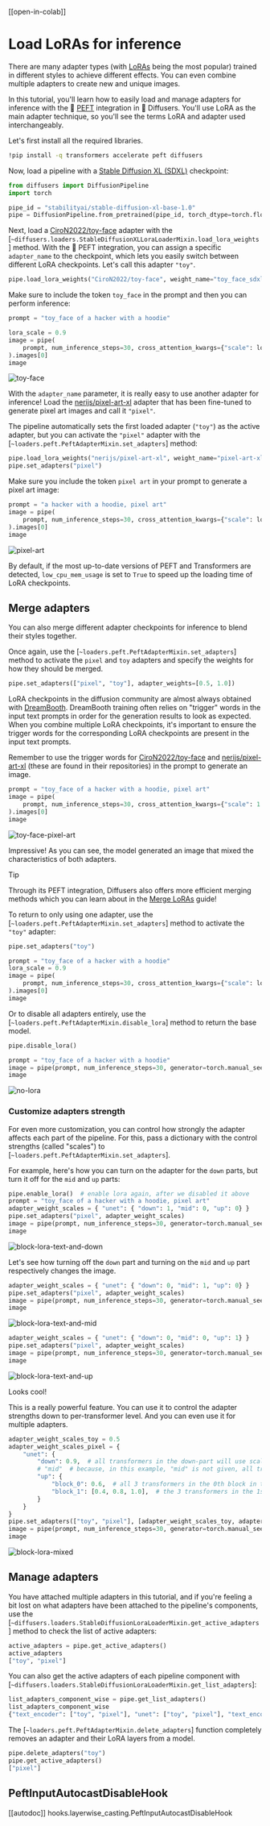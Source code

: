 <!--Copyright 2025 The HuggingFace Team. All rights reserved.

Licensed under the Apache License, Version 2.0 (the "License"); you may not use this file except in compliance with
the License. You may obtain a copy of the License at

http://www.apache.org/licenses/LICENSE-2.0

Unless required by applicable law or agreed to in writing, software distributed under the License is distributed on
an "AS IS" BASIS, WITHOUT WARRANTIES OR CONDITIONS OF ANY KIND, either express or implied. See the License for the
specific language governing permissions and limitations under the License.
-->

[[open-in-colab]]

# Load LoRAs for inference

There are many adapter types (with [LoRAs](https://huggingface.co/docs/peft/conceptual_guides/adapter#low-rank-adaptation-lora) being the most popular) trained in different styles to achieve different effects. You can even combine multiple adapters to create new and unique images.

In this tutorial, you'll learn how to easily load and manage adapters for inference with the 🤗 [PEFT](https://huggingface.co/docs/peft/index) integration in 🤗 Diffusers. You'll use LoRA as the main adapter technique, so you'll see the terms LoRA and adapter used interchangeably.

Let's first install all the required libraries.

```bash
!pip install -q transformers accelerate peft diffusers
```

Now, load a pipeline with a [Stable Diffusion XL (SDXL)](../api/pipelines/stable_diffusion/stable_diffusion_xl) checkpoint:

```python
from diffusers import DiffusionPipeline
import torch

pipe_id = "stabilityai/stable-diffusion-xl-base-1.0"
pipe = DiffusionPipeline.from_pretrained(pipe_id, torch_dtype=torch.float16).to("cuda")
```

Next, load a [CiroN2022/toy-face](https://huggingface.co/CiroN2022/toy-face) adapter with the [`~diffusers.loaders.StableDiffusionXLLoraLoaderMixin.load_lora_weights`] method. With the 🤗 PEFT integration, you can assign a specific `adapter_name` to the checkpoint, which lets you easily switch between different LoRA checkpoints. Let's call this adapter `"toy"`.

```python
pipe.load_lora_weights("CiroN2022/toy-face", weight_name="toy_face_sdxl.safetensors", adapter_name="toy")
```

Make sure to include the token `toy_face` in the prompt and then you can perform inference:

```python
prompt = "toy_face of a hacker with a hoodie"

lora_scale = 0.9
image = pipe(
    prompt, num_inference_steps=30, cross_attention_kwargs={"scale": lora_scale}, generator=torch.manual_seed(0)
).images[0]
image
```

![toy-face](https://huggingface.co/datasets/huggingface/documentation-images/resolve/main/diffusers/peft_integration/diffusers_peft_lora_inference_8_1.png)

With the `adapter_name` parameter, it is really easy to use another adapter for inference! Load the [nerijs/pixel-art-xl](https://huggingface.co/nerijs/pixel-art-xl) adapter that has been fine-tuned to generate pixel art images and call it `"pixel"`.

The pipeline automatically sets the first loaded adapter (`"toy"`) as the active adapter, but you can activate the `"pixel"` adapter with the [`~loaders.peft.PeftAdapterMixin.set_adapters`] method:

```python
pipe.load_lora_weights("nerijs/pixel-art-xl", weight_name="pixel-art-xl.safetensors", adapter_name="pixel")
pipe.set_adapters("pixel")
```

Make sure you include the token `pixel art` in your prompt to generate a pixel art image:

```python
prompt = "a hacker with a hoodie, pixel art"
image = pipe(
    prompt, num_inference_steps=30, cross_attention_kwargs={"scale": lora_scale}, generator=torch.manual_seed(0)
).images[0]
image
```

![pixel-art](https://huggingface.co/datasets/huggingface/documentation-images/resolve/main/diffusers/peft_integration/diffusers_peft_lora_inference_12_1.png)

<Tip>

By default, if the most up-to-date versions of PEFT and Transformers are detected, `low_cpu_mem_usage` is set to `True` to speed up the loading time of LoRA checkpoints. 

</Tip>

## Merge adapters

You can also merge different adapter checkpoints for inference to blend their styles together.

Once again, use the [`~loaders.peft.PeftAdapterMixin.set_adapters`] method to activate the `pixel` and `toy` adapters and specify the weights for how they should be merged.

```python
pipe.set_adapters(["pixel", "toy"], adapter_weights=[0.5, 1.0])
```

<Tip>

LoRA checkpoints in the diffusion community are almost always obtained with [DreamBooth](https://huggingface.co/docs/diffusers/main/en/training/dreambooth). DreamBooth training often relies on "trigger" words in the input text prompts in order for the generation results to look as expected. When you combine multiple LoRA checkpoints, it's important to ensure the trigger words for the corresponding LoRA checkpoints are present in the input text prompts.

</Tip>

Remember to use the trigger words for [CiroN2022/toy-face](https://hf.co/CiroN2022/toy-face) and [nerijs/pixel-art-xl](https://hf.co/nerijs/pixel-art-xl) (these are found in their repositories) in the prompt to generate an image.

```python
prompt = "toy_face of a hacker with a hoodie, pixel art"
image = pipe(
    prompt, num_inference_steps=30, cross_attention_kwargs={"scale": 1.0}, generator=torch.manual_seed(0)
).images[0]
image
```

![toy-face-pixel-art](https://huggingface.co/datasets/huggingface/documentation-images/resolve/main/diffusers/peft_integration/diffusers_peft_lora_inference_16_1.png)

Impressive! As you can see, the model generated an image that mixed the characteristics of both adapters.

> [!TIP]
> Through its PEFT integration, Diffusers also offers more efficient merging methods which you can learn about in the [Merge LoRAs](../using-diffusers/merge_loras) guide!

To return to only using one adapter, use the [`~loaders.peft.PeftAdapterMixin.set_adapters`] method to activate the `"toy"` adapter:

```python
pipe.set_adapters("toy")

prompt = "toy_face of a hacker with a hoodie"
lora_scale = 0.9
image = pipe(
    prompt, num_inference_steps=30, cross_attention_kwargs={"scale": lora_scale}, generator=torch.manual_seed(0)
).images[0]
image
```

Or to disable all adapters entirely, use the [`~loaders.peft.PeftAdapterMixin.disable_lora`] method to return the base model.

```python
pipe.disable_lora()

prompt = "toy_face of a hacker with a hoodie"
image = pipe(prompt, num_inference_steps=30, generator=torch.manual_seed(0)).images[0]
image
```

![no-lora](https://huggingface.co/datasets/huggingface/documentation-images/resolve/main/diffusers/peft_integration/diffusers_peft_lora_inference_20_1.png)

### Customize adapters strength

For even more customization, you can control how strongly the adapter affects each part of the pipeline. For this, pass a dictionary with the control strengths (called "scales") to [`~loaders.peft.PeftAdapterMixin.set_adapters`].

For example, here's how you can turn on the adapter for the `down` parts, but turn it off for the `mid` and `up` parts:
```python
pipe.enable_lora()  # enable lora again, after we disabled it above
prompt = "toy_face of a hacker with a hoodie, pixel art"
adapter_weight_scales = { "unet": { "down": 1, "mid": 0, "up": 0} }
pipe.set_adapters("pixel", adapter_weight_scales)
image = pipe(prompt, num_inference_steps=30, generator=torch.manual_seed(0)).images[0]
image
```

![block-lora-text-and-down](https://huggingface.co/datasets/huggingface/documentation-images/resolve/main/diffusers/peft_integration/diffusers_peft_lora_inference_block_down.png)

Let's see how turning off the `down` part and turning on the `mid` and `up` part respectively changes the image.
```python
adapter_weight_scales = { "unet": { "down": 0, "mid": 1, "up": 0} }
pipe.set_adapters("pixel", adapter_weight_scales)
image = pipe(prompt, num_inference_steps=30, generator=torch.manual_seed(0)).images[0]
image
```

![block-lora-text-and-mid](https://huggingface.co/datasets/huggingface/documentation-images/resolve/main/diffusers/peft_integration/diffusers_peft_lora_inference_block_mid.png)

```python
adapter_weight_scales = { "unet": { "down": 0, "mid": 0, "up": 1} }
pipe.set_adapters("pixel", adapter_weight_scales)
image = pipe(prompt, num_inference_steps=30, generator=torch.manual_seed(0)).images[0]
image
```

![block-lora-text-and-up](https://huggingface.co/datasets/huggingface/documentation-images/resolve/main/diffusers/peft_integration/diffusers_peft_lora_inference_block_up.png)

Looks cool!

This is a really powerful feature. You can use it to control the adapter strengths down to per-transformer level. And you can even use it for multiple adapters.
```python
adapter_weight_scales_toy = 0.5
adapter_weight_scales_pixel = {
    "unet": {
        "down": 0.9,  # all transformers in the down-part will use scale 0.9
        # "mid"  # because, in this example, "mid" is not given, all transformers in the mid part will use the default scale 1.0
        "up": {
            "block_0": 0.6,  # all 3 transformers in the 0th block in the up-part will use scale 0.6
            "block_1": [0.4, 0.8, 1.0],  # the 3 transformers in the 1st block in the up-part will use scales 0.4, 0.8 and 1.0 respectively
        }
    }
}
pipe.set_adapters(["toy", "pixel"], [adapter_weight_scales_toy, adapter_weight_scales_pixel])
image = pipe(prompt, num_inference_steps=30, generator=torch.manual_seed(0)).images[0]
image
```

![block-lora-mixed](https://huggingface.co/datasets/huggingface/documentation-images/resolve/main/diffusers/peft_integration/diffusers_peft_lora_inference_block_mixed.png)

## Manage adapters

You have attached multiple adapters in this tutorial, and if you're feeling a bit lost on what adapters have been attached to the pipeline's components, use the [`~diffusers.loaders.StableDiffusionLoraLoaderMixin.get_active_adapters`] method to check the list of active adapters:

```py
active_adapters = pipe.get_active_adapters()
active_adapters
["toy", "pixel"]
```

You can also get the active adapters of each pipeline component with [`~diffusers.loaders.StableDiffusionLoraLoaderMixin.get_list_adapters`]:

```py
list_adapters_component_wise = pipe.get_list_adapters()
list_adapters_component_wise
{"text_encoder": ["toy", "pixel"], "unet": ["toy", "pixel"], "text_encoder_2": ["toy", "pixel"]}
```

The [`~loaders.peft.PeftAdapterMixin.delete_adapters`] function completely removes an adapter and their LoRA layers from a model.

```py
pipe.delete_adapters("toy")
pipe.get_active_adapters()
["pixel"]
```

## PeftInputAutocastDisableHook

[[autodoc]] hooks.layerwise_casting.PeftInputAutocastDisableHook
